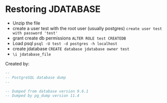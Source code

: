# Restoring JDATABASE

* Unzip the file
* create a user test with the root user (usually postgres) ```create user test with password 'test'```
* grant create db permissions ```ALTER ROLE test CREATEDB```
* Load psql ```psql -U test -d postgres -h localhost```
* create jdatabase ```CREATE database jdatabase owner test```
* ```\i jdatabase_file```

Created by:

```sql
--
-- PostgreSQL database dump
--

-- Dumped from database version 9.6.1
-- Dumped by pg_dump version 11.4
```

